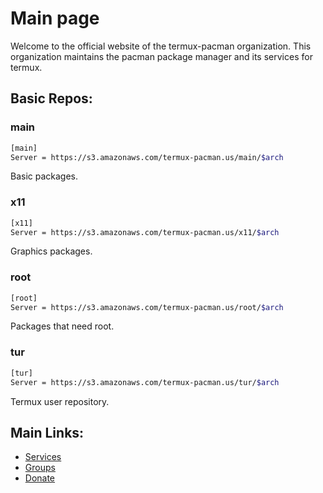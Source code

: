 # Main page
Welcome to the official website of the termux-pacman organization. This organization maintains the pacman package manager and its services for termux.  

## Basic Repos:
### main
```bash
[main]
Server = https://s3.amazonaws.com/termux-pacman.us/main/$arch
```
Basic packages.

### x11
```bash
[x11]
Server = https://s3.amazonaws.com/termux-pacman.us/x11/$arch
```
Graphics packages.

### root
```bash
[root]
Server = https://s3.amazonaws.com/termux-pacman.us/root/$arch
```
Packages that need root.

### tur
```bash
[tur]
Server = https://s3.amazonaws.com/termux-pacman.us/tur/$arch
```
Termux user repository.

## Main Links:
- [Services](/list_services)
- [Groups](/list_groups)
- [Donate](/donate)
